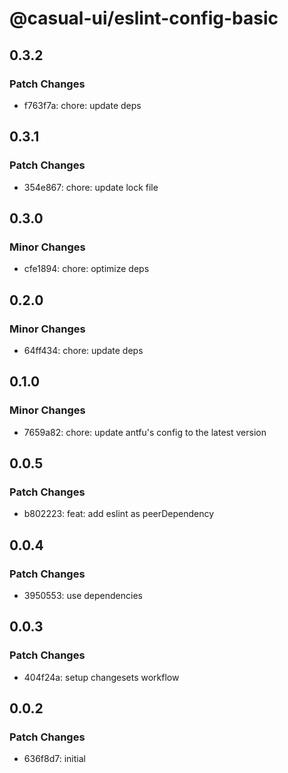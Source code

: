 # @casual-ui/eslint-config-basic

## 0.3.2

### Patch Changes

- f763f7a: chore: update deps

## 0.3.1

### Patch Changes

- 354e867: chore: update lock file

## 0.3.0

### Minor Changes

- cfe1894: chore: optimize deps

## 0.2.0

### Minor Changes

- 64ff434: chore: update deps

## 0.1.0

### Minor Changes

- 7659a82: chore: update antfu's config to the latest version

## 0.0.5

### Patch Changes

- b802223: feat: add eslint as peerDependency

## 0.0.4

### Patch Changes

- 3950553: use dependencies

## 0.0.3

### Patch Changes

- 404f24a: setup changesets workflow

## 0.0.2

### Patch Changes

- 636f8d7: initial
